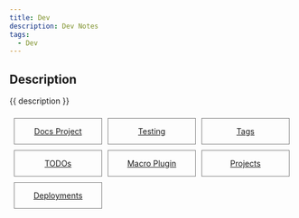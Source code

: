 ```yaml
---
title: Dev
description: Dev Notes
tags:
  - Dev
---
```


## Description

{{ description }}

<style>
.outter-container {
  padding: 0.5rem;
  display: grid;
  grid-template-columns: 1fr 1fr 1fr; /* Fractional  */
  gap: 10px;
    /* column-gap: 10px; 
    row-gap: 20px; */

}

.item-00 {
  text-align: center;
  border: 0.25px solid gray;
}
</style>

<div class="outter-container">
    <div class="item-00 box1"><a href="../dev/projects/docs-pub/"><p>Docs Project</p></a></div>
    <div class="item-00 box1"><a href="../dev/projects/docs-pub/testing/"><p>Testing</p></a></div>
    <div class="item-00 box1"><a href="../dev/projects/docs-pub/meta/tags/"><p>Tags</p></a></div>
    <div class="item-00 box1"><a href="../dev/projects/docs-pub/meta/TaskList/"><p>TODOs</p></a></div>
        <div class="item-00 box1"><a href="../dev/projects/docs-pub/meta/macros/"><p>Macro Plugin</p></a></div>
    <div class="item-00 box1"><a href="../dev/projects"><p>Projects</p></a></div>
    <div class="item-00 box1"><a href="../dev/deploy"><p>Deployments</p></a></div>
</div>

